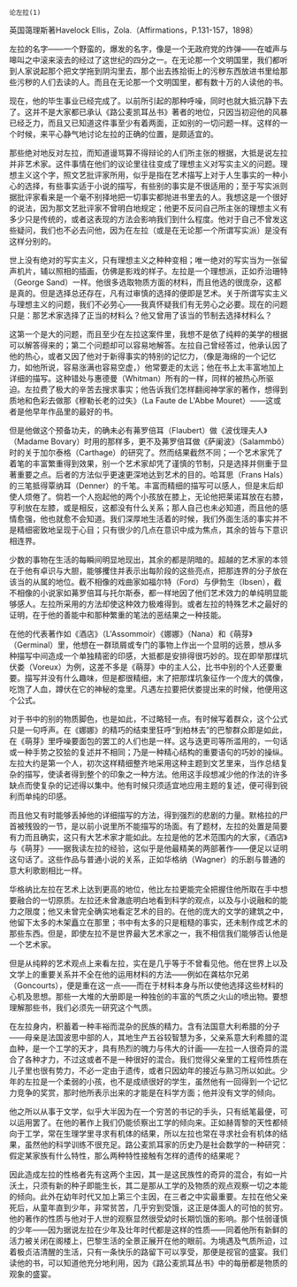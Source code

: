     论左拉(1) 

   英国蔼理斯著Havelock Ellis，Zola.（Affirmations，P.131-157，1898）

   左拉的名字——一个野蛮的，爆发的名字，像是一个无政府党的炸弹——在嘘声与嗥叫之中滚来滚去的经过了这世纪的四分之一。在无论那一个文明国里，我们都听到人家说起那个把文学拖到阴沟里去，那个出去拣拾街上的污秽东西放进书里给那些污秽的人们去读的人。而且在无论那一个文明国里，都有数十万的人读他的书。

   现在，他的毕生事业已经完成了。以前所引起的那种呼噪，同时也就大抵沉静下去了。这并不是大家都已承认《路公麦凯耳丛书》著者的地位，只因当初迎他的风暴已经乏力，而且又已知道这件事至少有着两面，正如别的一切问题一样。这样的一个时候，来平心静气地讨论左拉的正确的位置，是颇适宜的。

   那些绝对地反对左拉，而知道谩骂算不得辩论的人们所主张的根据，大抵是说左拉并非艺术家。这件事情在他们的议论里往往变成了理想主义对写实主义的问题。理想主义这个字，照文艺批评家所用，似乎是指在艺术描写上对于人生事实的一种小心的选择，有些事实适于小说的描写，有些别的事实是不很适用的；至于写实派则据批评家看来是一个毫不别择地把一切事实都抛进书里去的人。我想这是一个很好的说法，因为那文艺批评家不曾明白地规定；他更不反问自己所主张的理想主义有多少只是传统的，或者这表现的方法会影响我们到什么程度。他对于自己不曾发这些疑问，我们也不必去问他，因为在左拉（或是在无论那一个所谓写实派）是没有这样分别的。

   世上没有绝对的写实主义，只有理想主义之种种变相；唯一绝对的写实当为一张留声机片，辅以照相的插画，仿佛是影戏的样子。左拉是一个理想派，正如乔治珊特（George Sand）一样。他很多选取物质方面的材料，而且他选的很庞杂，这都是真的。但是选择总还存在，凡有过审慎的选择的便即是艺术。关于所谓写实主义与理想主义的问题，我们不必劳心——我真怀疑我们有无劳心之必要。现在的问题只是：那艺术家选择了正当的材料么？他又曾用了该当的节制去选择材料么？

   这第一个是大的问题，而且至少在左拉这案件里，我想不是依了纯粹的美学的根据可以解答得来的；第二个问题却可以容易地解答。左拉自己曾经答过，他承认因了他的热心，或者又因了他对于新得事实的特别的记忆力，（像是海绵的一个记忆力，如他所说，容易涨满也容易空虚，）他常要走的太远；他在书上太丰富地加上详细的描写。这种错处与惠德曼（Whitman）所有的一样，同样的被热心所驱迫。左拉费了极大的辛苦去搜求事实；他告诉我们怎样翻阅神学家的著作，想得到质地和色彩去做那《穆勒长老的过失》（La Faute de L'Abbe Mouret）——这或者是他早年作品里的最好的书。

   但是他做这个预备功夫，的确未必有茀罗倍耳（Flaubert）做《波伐理夫人》（Madame Bovary）时用的那样多，更不及茀罗倍耳做《萨阑波》（Salammbô）时的关于加尔泰格（Carthage）的研究了。然而结果截然不同；一个艺术家凭了着笔的丰富繁重得到效果，别一个艺术家却凭了谨慎的节制，只是选择并侧重于显著重要之点。后者的方法似乎更速更深地达到艺术的目的。哈耳思（Frans Hals）的三笔抵得覃纳耳（Denner）的千笔。丰富而精细的描写可以感人，但是末后却使人烦倦了。倘若一个人抱起他的两个小孩放在膝上，无论他把莱诺耳放在右膝，亨利放在左膝，或是相反，这都没有什么关系；那人自己也未必知道，而且他的感情愈强，他也就愈不会知道。我们深厚地生活着的时候，我们外面生活的事实并不是精细密致地呈现于心目；只有很少的几点在意识中成为焦点，其余的皆与下意识相连界。

   少数的事物在生活的每瞬间明显地现出，其余的都是阴暗的。超越的艺术家的本领在于他有卓识与大胆，能够攫住并表示出每阶段的这些亮点，把那连界的分子放在该当的从属的地位。截不相像的戏曲家如福尔特（Ford）与伊勃生（Ibsen），截不相像的小说家如茀罗倍耳与托尔斯泰，都一样地因了他们艺术效力的单纯明显能够感人。左拉所采用的方法却使这种效力极难得到。或者左拉的特殊艺术之最好的证明，在于他的善能中和那种繁重的笔法的恶结果之一种技能。

   在他的代表著作如《酒店》（L'Assommoir）《娜娜》（Nana）和《萌芽》（Germinal）里，他想在一群琐屑或专门的事物上作出一个显明的远景，想从多种描写中间造成一个单独精密的印感，大抵都是安排得很巧妙的。现在即举那煤坑伏娄（Voreux）为例，这差不多是《萌芽》中的主人公，比书中别的个人还要重要。描写并没有什么趣味，但是都很精细，末了把那煤坑象征作一个庞大的偶像，吃饱了人血，蹲伏在它的神秘的龛里。凡遇左拉要把伏娄提出来的时候，他便用这个公式。

   对于书中的别的物质脚色，也是如此，不过略轻一点。有时候写着群众，这个公式只是一句呼声。在《娜娜》的精巧的结束里狂呼“到柏林去”的巴黎群众即是如此，在《萌芽》里呼噪要面包的罢工的人们也是一样。这与迭更司等所滥用的，一句话或一种手势之狡狯的复述并不相同；乃是一种精心结构的重要语句的巧妙的操纵。左拉大约是第一个人，初次这样精细整齐地采用这种主题到文艺里来，当作总结复杂的描写，使读者得到整个的印象之一种方法。他用这手段想减少他的作法的许多缺点而使复杂的记述得以集中。他有时候只须适宜地应用主题的复述，便可得到锐利而单纯的印感。

   而且他又有时能够丢掉他的详细描写的方法，得到强烈的悲剧的力量。默格拉的尸首被残毁的一节，是以前小说里所不能描写的场面。有了题材，左拉的处置是简要有力而且确实，这只有大艺术家才能如此。左拉是他的艺术范围内的大家，《酒店》与《萌芽》——据我读左拉的经验，这似乎是他最精美的两部著作——便足以证明这句话了。这些作品与普通小说的关系，正如华格纳（Wagner）的乐剧与普通的意大利歌剧相比一样。

   华格纳比左拉在艺术上达到更高的地位，他比左拉更能完全把握住他所取在手中想要融合的一切原质。左拉还未曾澈底明白地看到科学的观点，以及与小说融和的能力之限度；他又未曾完全确实地看定艺术的目的。在他的庞大的文学的建筑之中，他留下太多的木架矗立在那里；书中有太多的只是粗糙的事实，还未制作成艺术的那些东西。但是，即使左拉不是世界最大艺术家之一，我不相信我们能够否认他是一个艺术家。

   但是从纯粹的艺术观点上来看左拉，实在是几乎等于不曾看见他。他在世界上以及文学上的重要关系并不全在他的运用材料的方法——例如在龚枯尔兄弟（Goncourts），便是重在这一点——而在于材料本身与所以使他选择这些材料的心机及思想。那些一大堆的大册即是一种独创的丰富的气质之火山的喷出物。要想理解那些书，我们必须先一研究这个气质。

   在左拉身内，积蓄着一种丰裕而混杂的民族的精力。含有法国意大利希腊的分子——母亲是法国波思中部的人，其地生产五谷较智慧为多，父亲系意大利希腊的混血种，是一个工学的天才，具有热烈的魄力与伟大的计画——左拉一人很奇异的混合了各种才力，不过这或者不是一种很好的混合。我们觉得父亲里的工程师性质在儿子里也很有势力，不必一定由于遗传，或者只因幼年的接近与熟习所以如此。少年的左拉是一个柔弱的小孩，也不是成绩很好的学生，虽然他有一回得到一个记忆力竞争的奖赏，那时他所表示出来的才能是在科学方面；他并没有文学的倾向。

   他之所以从事于文学，似乎大半因为在一个穷苦的书记的手头，只有纸笔最便，可以运用罢了。在他的著作上我们仍能侦察出工学的倾向来。正如赫胥黎的天性都倾向于工学，常在生理学里寻求有机体的结果，所以左拉也常在寻求社会有机体的结果，虽然他的科学训练不很充足。路公麦凯耳家的历史乃是社会数学的一种研究：假定某家族有什么特性，那么两种特性接触有怎样的遗传的结果呢？

   因此造成左拉的性格者先有这两个主因，其一是这民族性的奇异的混合，有如一片沃土，只须有新的种子即能生长，其二是那从工学的及物质的观点观察一切之本能的倾向。此外在幼年时代又加上第三个主因，在三者之中实最重要。左拉在他父亲死后，从童年直到少年，非常贫苦，几乎穷到受饿，这正是体面人的可怕的贫穷。他的著作的性质与他对于人世的观察显然很受幼时长期饥饿的影响。那个怯弱谨慎的少年——因为据说左拉在少年及壮年时代都是这样的性质——同着他所有新鲜的活力被关闭在阁楼上，巴黎生活的全景正展开在他的眼前。为境遇及气质所迫，过着极贞洁清醒的生活，只有一条快乐的路留下可以享受，那便是视官的盛宴。我们读他的书，可以知道他充分地利用，因为《路公麦凯耳丛书》中的每册都是物质的观象的盛宴。

